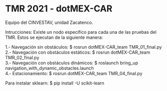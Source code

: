 # TMR 2021 - dotMEX-CAR
Equipo del CINVESTAV, unidad Zacatenco.

Intrucciones:
Existe un nodo específico para cada una de las pruebas del TMR. Estos se ejecutan de la siguiente manera:

1.- Navegación sin obstáculos: $ rosrun dotMEX-CAR_team TMR_01_final.py <br/>
2.- Navegación con obstáculos estáticos: $ rosrun dotMEX-CAR_team TMR_02_final.py <br/>
3.- Navegación con obstáculos dinámicos: $ roslaunch bring_up navigation_with_dynamic_obstacles.launch <br/>
4.- Estacionamiento: $ rosrun dotMEX-CAR_team TMR_04_final.py <br/>


Para instalar sklearn: $ pip install -U scikit-learn

